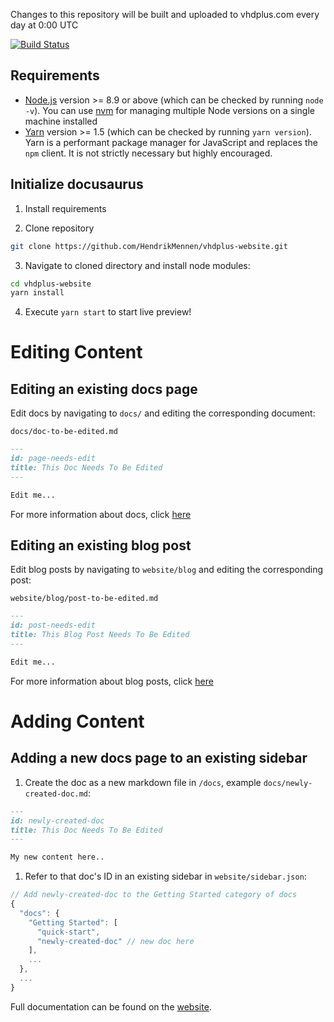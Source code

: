 Changes to this repository will be built and uploaded to vhdplus.com every day at 0:00 UTC

[![Build Status](https://dev.azure.com/LeonBeier/VHDP/_apis/build/status/HendrikMennen.vhdplus-website?branchName=master)](https://dev.azure.com/LeonBeier/VHDP/_build/latest?definitionId=2&branchName=master)

## Requirements

- [Node.js](https://nodejs.org/en/download/) version >= 8.9 or above (which can be checked by running `node -v`). You can use [nvm](https://github.com/nvm-sh/nvm) for managing multiple Node versions on a single machine installed
- [Yarn](https://yarnpkg.com/en/) version >= 1.5 (which can be checked by running `yarn version`). Yarn is a performant package manager for JavaScript and replaces the `npm` client. It is not strictly necessary but highly encouraged.

## Initialize docusaurus

1. Install requirements

2. Clone repository
```bash
git clone https://github.com/HendrikMennen/vhdplus-website.git
```

3. Navigate to cloned directory and install node modules:
```bash
cd vhdplus-website
yarn install
```
4. Execute `yarn start` to start live preview!

# Editing Content

## Editing an existing docs page

Edit docs by navigating to `docs/` and editing the corresponding document:

`docs/doc-to-be-edited.md`

```markdown
---
id: page-needs-edit
title: This Doc Needs To Be Edited
---

Edit me...
```

For more information about docs, click [here](https://docusaurus.io/docs/en/navigation)

## Editing an existing blog post

Edit blog posts by navigating to `website/blog` and editing the corresponding post:

`website/blog/post-to-be-edited.md`
```markdown
---
id: post-needs-edit
title: This Blog Post Needs To Be Edited
---

Edit me...
```

For more information about blog posts, click [here](https://docusaurus.io/docs/en/adding-blog)

# Adding Content

## Adding a new docs page to an existing sidebar

1. Create the doc as a new markdown file in `/docs`, example `docs/newly-created-doc.md`:

```md
---
id: newly-created-doc
title: This Doc Needs To Be Edited
---

My new content here..
```

1. Refer to that doc's ID in an existing sidebar in `website/sidebar.json`:

```javascript
// Add newly-created-doc to the Getting Started category of docs
{
  "docs": {
    "Getting Started": [
      "quick-start",
      "newly-created-doc" // new doc here
    ],
    ...
  },
  ...
}
```

Full documentation can be found on the [website](https://docusaurus.io/).
